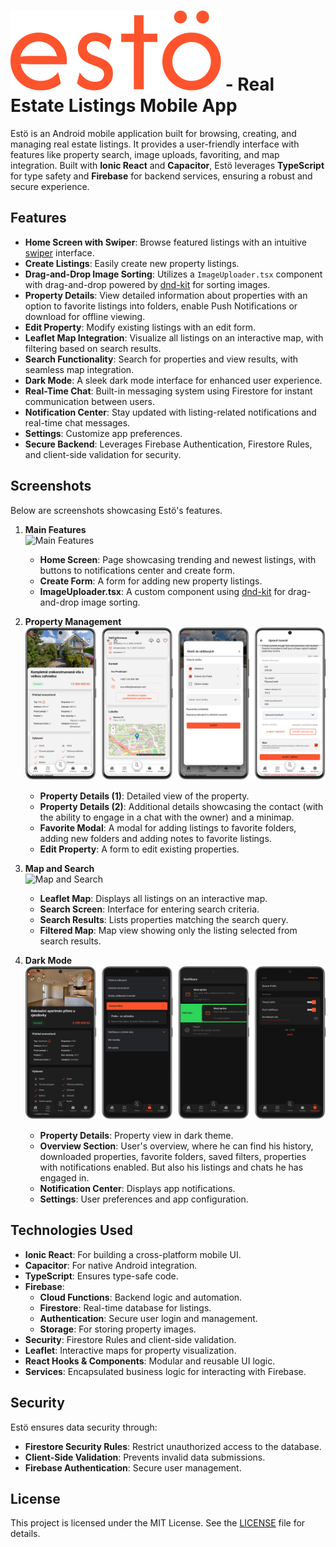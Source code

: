 # ![Logo](public/assets/logo.svg) - Real Estate Listings Mobile App

Estö is an Android mobile application built for browsing, creating, and managing real estate listings. It provides a user-friendly interface with features like property search, image uploads, favoriting, and map integration. Built with **Ionic React** and **Capacitor**, Estö leverages **TypeScript** for type safety and **Firebase** for backend services, ensuring a robust and secure experience.

## Features

- **Home Screen with Swiper**: Browse featured listings with an intuitive [swiper](https://github.com/nolimits4web/swiper) interface.
- **Create Listings**: Easily create new property listings.
- **Drag-and-Drop Image Sorting**: Utilizes a `ImageUploader.tsx` component with drag-and-drop powered by [dnd-kit](https://github.com/clauderic/dnd-kit) for sorting images.
- **Property Details**: View detailed information about properties with an option to favorite listings into folders, enable Push Notifications or download for offline viewing.
- **Edit Property**: Modify existing listings with an edit form.
- **Leaflet Map Integration**: Visualize all listings on an interactive map, with filtering based on search results.
- **Search Functionality**: Search for properties and view results, with seamless map integration.
- **Dark Mode**: A sleek dark mode interface for enhanced user experience.
- **Real-Time Chat**: Built-in messaging system using Firestore for instant communication between users.
- **Notification Center**: Stay updated with listing-related notifications and real-time chat messages.
- **Settings**: Customize app preferences.
- **Secure Backend**: Leverages Firebase Authentication, Firestore Rules, and client-side validation for security.

## Screenshots

Below are screenshots showcasing Estö's features.

1. **Main Features**  
   ![Main Features](screenshots/HomePage.png)

   - **Home Screen**: Page showcasing trending and newest listings, with buttons to notifications center and create form.
   - **Create Form**: A form for adding new property listings.
   - **ImageUploader.tsx**: A custom component using [dnd-kit](https://github.com/clauderic/dnd-kit) for drag-and-drop image sorting.

2. **Property Management**  
   ![Property Management](screenshots/PropertyDetails.png)

   - **Property Details (1)**: Detailed view of the property.
   - **Property Details (2)**: Additional details showcasing the contact (with the ability to engage in a chat with the owner) and a minimap.
   - **Favorite Modal**: A modal for adding listings to favorite folders, adding new folders and adding notes to favorite listings.
   - **Edit Property**: A form to edit existing properties.

3. **Map and Search**  
   ![Map and Search](screenshots/Search.png)

   - **Leaflet Map**: Displays all listings on an interactive map.
   - **Search Screen**: Interface for entering search criteria.
   - **Search Results**: Lists properties matching the search query.
   - **Filtered Map**: Map view showing only the listing selected from search results.

4. **Dark Mode**  
   ![Dark Mode](screenshots/DarkTheme.png)

   - **Property Details**: Property view in dark theme.
   - **Overview Section**: User's overview, where he can find his history, downloaded properties, favorite folders, saved filters, properties with notifications enabled. But also his listings and chats he has engaged in.
   - **Notification Center**: Displays app notifications.
   - **Settings**: User preferences and app configuration.

## Technologies Used

- **Ionic React**: For building a cross-platform mobile UI.
- **Capacitor**: For native Android integration.
- **TypeScript**: Ensures type-safe code.
- **Firebase**:
  - **Cloud Functions**: Backend logic and automation.
  - **Firestore**: Real-time database for listings.
  - **Authentication**: Secure user login and management.
  - **Storage**: For storing property images.
- **Security**: Firestore Rules and client-side validation.
- **Leaflet**: Interactive maps for property visualization.
- **React Hooks & Components**: Modular and reusable UI logic.
- **Services**: Encapsulated business logic for interacting with Firebase.

## Security

Estö ensures data security through:

- **Firestore Security Rules**: Restrict unauthorized access to the database.
- **Client-Side Validation**: Prevents invalid data submissions.
- **Firebase Authentication**: Secure user management.

## License

This project is licensed under the MIT License. See the [LICENSE](LICENSE) file for details.
